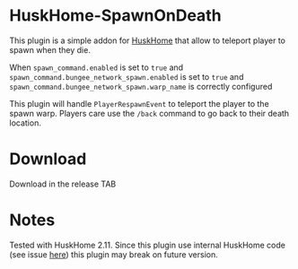# HuskHome-SpawnOnDeath

This plugin is a simple addon for [HuskHome](https://github.com/WiIIiam278/HuskHomes2) that allow to teleport player to spawn when they die.  

When `spawn_command.enabled` is set to `true` 
and `spawn_command.bungee_network_spawn.enabled` is set to `true`
and `spawn_command.bungee_network_spawn.warp_name` is correctly configured 

This plugin will handle `PlayerRespawnEvent` to teleport the player to the spawn warp. 
Players care use the `/back` command to go back to their death location. 

# Download

Download in the release TAB

# Notes

Tested with HuskHome 2.11. Since this plugin use internal HuskHome code (see issue [here](https://github.com/WiIIiam278/HuskHomes2/issues/155)) this plugin may break on future version. 